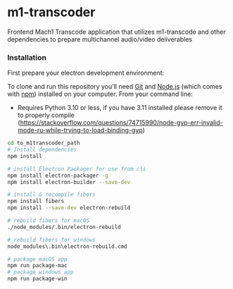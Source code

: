 # m1-transcoder

Frontend Mach1 Transcode application that utilizes m1-transcode and other dependencies to prepare multichannel audio/video deliverables

### Installation

First prepare your electron development environment:

To clone and run this repository you'll need [Git](https://git-scm.com) and [Node.js](https://nodejs.org/en/download/) (which comes with [npm](http://npmjs.com)) installed on your computer. From your command line:

- Requires Python 3.10 or less, if you have 3.11 installed please remove it to properly compile (https://stackoverflow.com/questions/74715990/node-gyp-err-invalid-mode-ru-while-trying-to-load-binding-gyp)

```bash
cd to_m1transcoder_path
# Install dependencies
npm install

# install Electron Packager for use from cli
npm install electron-packager -g
npm install electron-builder --save-dev

# install & recompile fibers
npm install fibers
npm install --save-dev electron-rebuild

# rebuild fibers for macOS
./node_modules/.bin/electron-rebuild

# rebuild fibers for windows
node_modules\.bin\electron-rebuild.cmd

# package macOS app
npm run package-mac
# package windows app
npm run package-win
```
